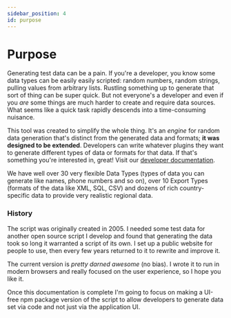 ```yaml
---
sidebar_position: 4
id: purpose
---
```


# Purpose

Generating test data can be a pain. If you're a developer, you know some data types can be easily easily scripted: random numbers, 
random strings, pulling values from arbitrary lists. Rustling something up to generate that sort of thing can be super quick.
But not everyone's a developer and even if you *are* some things are much harder to create and require data sources. What
seems like a quick task rapidly descends into a time-consuming nuisance. 

This tool was created to simplify the whole thing. It's an _engine_ for random data generation that's distinct 
from the generated data and formats; **it was designed to be extended**. Developers can write
whatever plugins they want to generate different types of data or formats for that data. 
If that's something you're interested in, great! Visit our [developer documentation](../../developerdoc/intro).  

We have well over 30 very flexible Data Types (types of data you can generate like names, phone numbers and so on),
over 10 Export Types (formats of the data like XML, SQL, CSV) and dozens of rich country-specific data to provide 
very realistic regional data. 
  

### History

The script was originally created in 2005. I needed some test data for another open source script I develop 
and found that generating the data took so long it warranted a script of its own. I set up a public website 
for people to use, then every few years returned to it to rewrite and improve it. 

The current version is _pretty darned awesome_ (no bias). I wrote it to run in modern browsers and really focused
on the user experience, so I hope you like it.  

Once this documentation is complete I'm going to focus on making a UI-free npm package version of the script to
allow developers to generate data set via code and not just via the application UI.  
